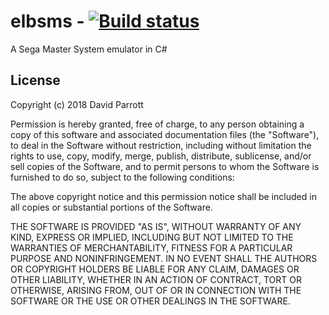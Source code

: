 # elbsms - [![Build status](https://ci.appveyor.com/api/projects/status/umtjbgudnaq4m5hf?svg=true)](https://ci.appveyor.com/project/eightlittlebits/elbsms)
A Sega Master System emulator in C#

## License

Copyright (c) 2018 David Parrott

Permission is hereby granted, free of charge, to any person obtaining a copy of this software and associated documentation files (the "Software"), to deal in the Software without restriction, including without limitation the rights to use, copy, modify, merge, publish, distribute, sublicense, and/or sell copies of the Software, and to permit persons to whom the Software is furnished to do so, subject to the following conditions:

The above copyright notice and this permission notice shall be included in all copies or substantial portions of the Software.

THE SOFTWARE IS PROVIDED "AS IS", WITHOUT WARRANTY OF ANY KIND, EXPRESS OR IMPLIED, INCLUDING BUT NOT LIMITED TO THE WARRANTIES OF MERCHANTABILITY, FITNESS FOR A PARTICULAR PURPOSE AND NONINFRINGEMENT. IN NO EVENT SHALL THE AUTHORS OR COPYRIGHT HOLDERS BE LIABLE FOR ANY CLAIM, DAMAGES OR OTHER LIABILITY, WHETHER IN AN ACTION OF CONTRACT, TORT OR OTHERWISE, ARISING FROM, OUT OF OR IN CONNECTION WITH THE SOFTWARE OR THE USE OR OTHER DEALINGS IN THE SOFTWARE.
